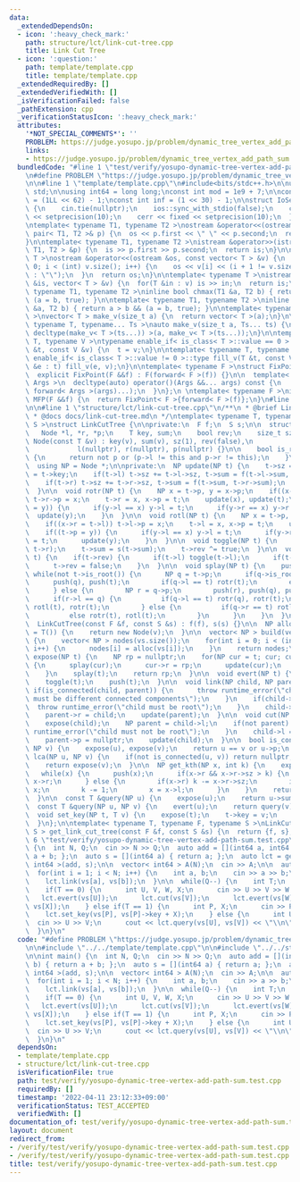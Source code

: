 ```yaml
---
data:
  _extendedDependsOn:
  - icon: ':heavy_check_mark:'
    path: structure/lct/link-cut-tree.cpp
    title: Link Cut Tree
  - icon: ':question:'
    path: template/template.cpp
    title: template/template.cpp
  _extendedRequiredBy: []
  _extendedVerifiedWith: []
  _isVerificationFailed: false
  _pathExtension: cpp
  _verificationStatusIcon: ':heavy_check_mark:'
  attributes:
    '*NOT_SPECIAL_COMMENTS*': ''
    PROBLEM: https://judge.yosupo.jp/problem/dynamic_tree_vertex_add_path_sum
    links:
    - https://judge.yosupo.jp/problem/dynamic_tree_vertex_add_path_sum
  bundledCode: "#line 1 \"test/verify/yosupo-dynamic-tree-vertex-add-path-sum.test.cpp\"\
    \n#define PROBLEM \"https://judge.yosupo.jp/problem/dynamic_tree_vertex_add_path_sum\"\
    \n\n#line 1 \"template/template.cpp\"\n#include<bits/stdc++.h>\n\nusing namespace\
    \ std;\n\nusing int64 = long long;\nconst int mod = 1e9 + 7;\n\nconst int64 infll\
    \ = (1LL << 62) - 1;\nconst int inf = (1 << 30) - 1;\n\nstruct IoSetup {\n  IoSetup()\
    \ {\n    cin.tie(nullptr);\n    ios::sync_with_stdio(false);\n    cout << fixed\
    \ << setprecision(10);\n    cerr << fixed << setprecision(10);\n  }\n} iosetup;\n\
    \ntemplate< typename T1, typename T2 >\nostream &operator<<(ostream &os, const\
    \ pair< T1, T2 >& p) {\n  os << p.first << \" \" << p.second;\n  return os;\n\
    }\n\ntemplate< typename T1, typename T2 >\nistream &operator>>(istream &is, pair<\
    \ T1, T2 > &p) {\n  is >> p.first >> p.second;\n  return is;\n}\n\ntemplate< typename\
    \ T >\nostream &operator<<(ostream &os, const vector< T > &v) {\n  for(int i =\
    \ 0; i < (int) v.size(); i++) {\n    os << v[i] << (i + 1 != v.size() ? \" \"\
    \ : \"\");\n  }\n  return os;\n}\n\ntemplate< typename T >\nistream &operator>>(istream\
    \ &is, vector< T > &v) {\n  for(T &in : v) is >> in;\n  return is;\n}\n\ntemplate<\
    \ typename T1, typename T2 >\ninline bool chmax(T1 &a, T2 b) { return a < b &&\
    \ (a = b, true); }\n\ntemplate< typename T1, typename T2 >\ninline bool chmin(T1\
    \ &a, T2 b) { return a > b && (a = b, true); }\n\ntemplate< typename T = int64\
    \ >\nvector< T > make_v(size_t a) {\n  return vector< T >(a);\n}\n\ntemplate<\
    \ typename T, typename... Ts >\nauto make_v(size_t a, Ts... ts) {\n  return vector<\
    \ decltype(make_v< T >(ts...)) >(a, make_v< T >(ts...));\n}\n\ntemplate< typename\
    \ T, typename V >\ntypename enable_if< is_class< T >::value == 0 >::type fill_v(T\
    \ &t, const V &v) {\n  t = v;\n}\n\ntemplate< typename T, typename V >\ntypename\
    \ enable_if< is_class< T >::value != 0 >::type fill_v(T &t, const V &v) {\n  for(auto\
    \ &e : t) fill_v(e, v);\n}\n\ntemplate< typename F >\nstruct FixPoint : F {\n\
    \  explicit FixPoint(F &&f) : F(forward< F >(f)) {}\n\n  template< typename...\
    \ Args >\n  decltype(auto) operator()(Args &&... args) const {\n    return F::operator()(*this,\
    \ forward< Args >(args)...);\n  }\n};\n \ntemplate< typename F >\ninline decltype(auto)\
    \ MFP(F &&f) {\n  return FixPoint< F >{forward< F >(f)};\n}\n#line 4 \"test/verify/yosupo-dynamic-tree-vertex-add-path-sum.test.cpp\"\
    \n\n#line 1 \"structure/lct/link-cut-tree.cpp\"\n/**\n * @brief Link Cut Tree\n\
    \ * @docs docs/link-cut-tree.md\n */\ntemplate< typename T, typename F, typename\
    \ S >\nstruct LinkCutTree {\n\nprivate:\n  F f;\n  S s;\n\n  struct Node {\n \
    \   Node *l, *r, *p;\n    T key, sum;\n    bool rev;\n    size_t sz;\n\n    explicit\
    \ Node(const T &v) : key(v), sum(v), sz(1), rev(false),\n                    \
    \            l(nullptr), r(nullptr), p(nullptr) {}\n\n    bool is_root() const\
    \ {\n      return not p or (p->l != this and p->r != this);\n    }\n  };\n\npublic:\n\
    \  using NP = Node *;\n\nprivate:\n  NP update(NP t) {\n    t->sz = 1;\n    t->sum\
    \ = t->key;\n    if(t->l) t->sz += t->l->sz, t->sum = f(t->l->sum, t->sum);\n\
    \    if(t->r) t->sz += t->r->sz, t->sum = f(t->sum, t->r->sum);\n    return t;\n\
    \  }\n\n  void rotr(NP t) {\n    NP x = t->p, y = x->p;\n    if((x->l = t->r))\
    \ t->r->p = x;\n    t->r = x, x->p = t;\n    update(x), update(t);\n    if((t->p\
    \ = y)) {\n      if(y->l == x) y->l = t;\n      if(y->r == x) y->r = t;\n    \
    \  update(y);\n    }\n  }\n\n  void rotl(NP t) {\n    NP x = t->p, y = x->p;\n\
    \    if((x->r = t->l)) t->l->p = x;\n    t->l = x, x->p = t;\n    update(x), update(t);\n\
    \    if((t->p = y)) {\n      if(y->l == x) y->l = t;\n      if(y->r == x) y->r\
    \ = t;\n      update(y);\n    }\n  }\n\n  void toggle(NP t) {\n    swap(t->l,\
    \ t->r);\n    t->sum = s(t->sum);\n    t->rev ^= true;\n  }\n\n  void push(NP\
    \ t) {\n    if(t->rev) {\n      if(t->l) toggle(t->l);\n      if(t->r) toggle(t->r);\n\
    \      t->rev = false;\n    }\n  }\n\n  void splay(NP t) {\n    push(t);\n   \
    \ while(not t->is_root()) {\n      NP q = t->p;\n      if(q->is_root()) {\n  \
    \      push(q), push(t);\n        if(q->l == t) rotr(t);\n        else rotl(t);\n\
    \      } else {\n        NP r = q->p;\n        push(r), push(q), push(t);\n  \
    \      if(r->l == q) {\n          if(q->l == t) rotr(q), rotr(t);\n          else\
    \ rotl(t), rotr(t);\n        } else {\n          if(q->r == t) rotl(q), rotl(t);\n\
    \          else rotr(t), rotl(t);\n        }\n      }\n    }\n  }\n\npublic:\n\
    \  LinkCutTree(const F &f, const S &s) : f(f), s(s) {}\n\n  NP alloc(const T &v\
    \ = T()) {\n    return new Node(v);\n  }\n\n  vector< NP > build(vector< T > &vs)\
    \ {\n    vector< NP > nodes(vs.size());\n    for(int i = 0; i < (int) vs.size();\
    \ i++) {\n      nodes[i] = alloc(vs[i]);\n    }\n    return nodes;\n  }\n\n  NP\
    \ expose(NP t) {\n    NP rp = nullptr;\n    for(NP cur = t; cur; cur = cur->p)\
    \ {\n      splay(cur);\n      cur->r = rp;\n      update(cur);\n      rp = cur;\n\
    \    }\n    splay(t);\n    return rp;\n  }\n\n  void evert(NP t) {\n    expose(t);\n\
    \    toggle(t);\n    push(t);\n  }\n\n  void link(NP child, NP parent) {\n   \
    \ if(is_connected(child, parent)) {\n      throw runtime_error(\"child and parent\
    \ must be different connected components\");\n    }\n    if(child->l) {\n    \
    \  throw runtime_error(\"child must be root\");\n    }\n    child->p = parent;\n\
    \    parent->r = child;\n    update(parent);\n  }\n\n  void cut(NP child) {\n\
    \    expose(child);\n    NP parent = child->l;\n    if(not parent) {\n      throw\
    \ runtime_error(\"child must not be root\");\n    }\n    child->l = nullptr;\n\
    \    parent->p = nullptr;\n    update(child);\n  }\n\n  bool is_connected(NP u,\
    \ NP v) {\n    expose(u), expose(v);\n    return u == v or u->p;\n  }\n\n  NP\
    \ lca(NP u, NP v) {\n    if(not is_connected(u, v)) return nullptr;\n    expose(u);\n\
    \    return expose(v);\n  }\n\n  NP get_kth(NP x, int k) {\n    expose(x);\n \
    \   while(x) {\n      push(x);\n      if(x->r && x->r->sz > k) {\n        x =\
    \ x->r;\n      } else {\n        if(x->r) k -= x->r->sz;\n        if(k == 0) return\
    \ x;\n        k -= 1;\n        x = x->l;\n      }\n    }\n    return nullptr;\n\
    \  }\n\n  const T &query(NP u) {\n    expose(u);\n    return u->sum;\n  }\n\n\
    \  const T &query(NP u, NP v) {\n    evert(u);\n    return query(v);\n  }\n\n\
    \  void set_key(NP t, T v) {\n    expose(t);\n    t->key = v;\n    update(t);\n\
    \  }\n};\n\ntemplate< typename T, typename F, typename S >\nLinkCutTree< T, F,\
    \ S > get_link_cut_tree(const F &f, const S &s) {\n  return {f, s};\n}\n#line\
    \ 6 \"test/verify/yosupo-dynamic-tree-vertex-add-path-sum.test.cpp\"\n\nint main()\
    \ {\n  int N, Q;\n  cin >> N >> Q;\n  auto add = [](int64 a, int64 b) { return\
    \ a + b; };\n  auto s = [](int64 a) { return a; };\n  auto lct = get_link_cut_tree<\
    \ int64 >(add, s);\n\n  vector< int64 > A(N);\n  cin >> A;\n\n  auto vs = lct.build(A);\n\
    \  for(int i = 1; i < N; i++) {\n    int a, b;\n    cin >> a >> b;\n    lct.evert(vs[a]);\n\
    \    lct.link(vs[a], vs[b]);\n  }\n\n  while(Q--) {\n    int T;\n    cin >> T;\n\
    \    if(T == 0) {\n      int U, V, W, X;\n      cin >> U >> V >> W >> X;\n   \
    \   lct.evert(vs[U]);\n      lct.cut(vs[V]);\n      lct.evert(vs[W]);\n      lct.link(vs[W],\
    \ vs[X]);\n    } else if(T == 1) {\n      int P, X;\n      cin >> P >> X;\n  \
    \    lct.set_key(vs[P], vs[P]->key + X);\n    } else {\n      int U, V;\n    \
    \  cin >> U >> V;\n      cout << lct.query(vs[U], vs[V]) << \"\\n\";\n    }\n\
    \  }\n}\n"
  code: "#define PROBLEM \"https://judge.yosupo.jp/problem/dynamic_tree_vertex_add_path_sum\"\
    \n\n#include \"../../template/template.cpp\"\n\n#include \"../../structure/lct/link-cut-tree.cpp\"\
    \n\nint main() {\n  int N, Q;\n  cin >> N >> Q;\n  auto add = [](int64 a, int64\
    \ b) { return a + b; };\n  auto s = [](int64 a) { return a; };\n  auto lct = get_link_cut_tree<\
    \ int64 >(add, s);\n\n  vector< int64 > A(N);\n  cin >> A;\n\n  auto vs = lct.build(A);\n\
    \  for(int i = 1; i < N; i++) {\n    int a, b;\n    cin >> a >> b;\n    lct.evert(vs[a]);\n\
    \    lct.link(vs[a], vs[b]);\n  }\n\n  while(Q--) {\n    int T;\n    cin >> T;\n\
    \    if(T == 0) {\n      int U, V, W, X;\n      cin >> U >> V >> W >> X;\n   \
    \   lct.evert(vs[U]);\n      lct.cut(vs[V]);\n      lct.evert(vs[W]);\n      lct.link(vs[W],\
    \ vs[X]);\n    } else if(T == 1) {\n      int P, X;\n      cin >> P >> X;\n  \
    \    lct.set_key(vs[P], vs[P]->key + X);\n    } else {\n      int U, V;\n    \
    \  cin >> U >> V;\n      cout << lct.query(vs[U], vs[V]) << \"\\n\";\n    }\n\
    \  }\n}\n"
  dependsOn:
  - template/template.cpp
  - structure/lct/link-cut-tree.cpp
  isVerificationFile: true
  path: test/verify/yosupo-dynamic-tree-vertex-add-path-sum.test.cpp
  requiredBy: []
  timestamp: '2022-04-11 23:12:33+09:00'
  verificationStatus: TEST_ACCEPTED
  verifiedWith: []
documentation_of: test/verify/yosupo-dynamic-tree-vertex-add-path-sum.test.cpp
layout: document
redirect_from:
- /verify/test/verify/yosupo-dynamic-tree-vertex-add-path-sum.test.cpp
- /verify/test/verify/yosupo-dynamic-tree-vertex-add-path-sum.test.cpp.html
title: test/verify/yosupo-dynamic-tree-vertex-add-path-sum.test.cpp
---
```

